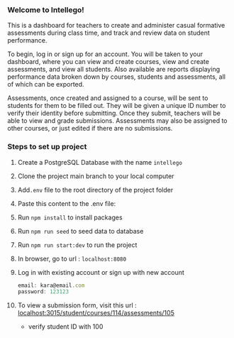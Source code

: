### Welcome to Intellego!

This is a dashboard for teachers to create and administer casual formative assessments during class time, and track and review data on student performance.

To begin, log in or sign up for an account. You will be taken to your dashboard, where you can view and create courses, view and create assessments, and view all students. Also available are reports displaying performance data broken down by courses, students and assessments, all of which can be exported.

Assessments, once created and assigned to a course, will be sent to students for them to be filled out. They will be given a unique ID number to verify their identity before submitting. Once they submit, teachers will be able to view and grade submissions. Assessments may also be assigned to other courses, or just edited if there are no submissions.



### Steps to set up project

1. Create a PostgreSQL Database with the name `intellego`
2. Clone the project main branch to your local computer
3. Add`.env` file to the root directory of the project folder
4. Paste this content to the .env file:


5. Run `npm install` to install packages
6. Run `npm run seed` to seed data to database
7. Run `npm run start:dev` to run the project
8. In browser, go to url : `localhost:8080`
9. Log in with existing account or sign up with new account

   ```jsx
   email: kara@email.com
   password: 123123
   ```
10. To view a submission form, visit this url : [localhost:3015/student/courses/114/assessments/105](http://localhost:8080/student/courses/114/assessments/105)
    - verify student ID with 100

